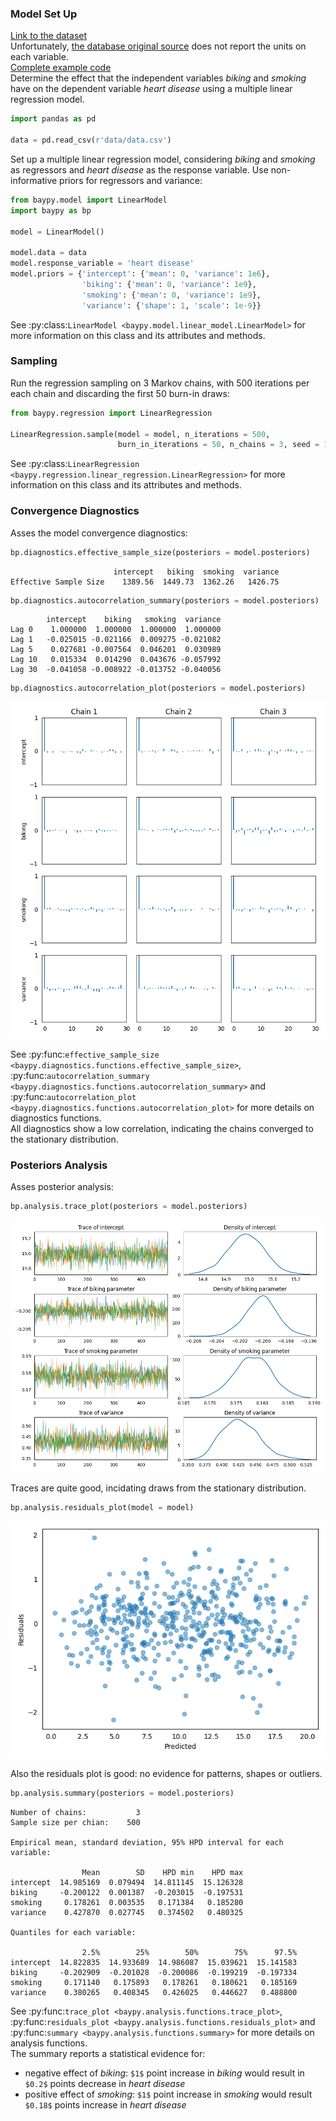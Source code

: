 ### Model Set Up

[Link to the dataset](https://github.com/AndreaBlengino/baypy/blob/master/docs/source/examples/heart/data/data.csv)  
Unfortunately, [the database original source](https://www.scribbr.com/statistics/multiple-linear-regression/)
does not report the units on each variable.  
[Complete example code](https://github.com/AndreaBlengino/baypy/blob/master/docs/source/examples/heart/heart.py)  
Determine the effect that the independent variables *biking* and 
*smoking* have on the dependent variable *heart disease* using a 
multiple linear regression model.

```python
import pandas as pd

data = pd.read_csv(r'data/data.csv')
```

Set up a multiple linear regression model, considering *biking* and
*smoking* as regressors and *heart disease* as the response variable. 
Use non-informative priors for regressors and variance:

```python
from baypy.model import LinearModel
import baypy as bp

model = LinearModel()

model.data = data
model.response_variable = 'heart disease'
model.priors = {'intercept': {'mean': 0, 'variance': 1e6},
                'biking': {'mean': 0, 'variance': 1e9},
                'smoking': {'mean': 0, 'variance': 1e9},
                'variance': {'shape': 1, 'scale': 1e-9}}
```

See :py:class:`LinearModel <baypy.model.linear_model.LinearModel>` for 
more information on this class and its attributes and methods.

### Sampling

Run the regression sampling on 3 Markov chains, with 500 iterations per 
each chain and discarding the first 50 burn-in draws:

```python
from baypy.regression import LinearRegression

LinearRegression.sample(model = model, n_iterations = 500, 
                        burn_in_iterations = 50, n_chains = 3, seed = 137)
```

See 
:py:class:`LinearRegression <baypy.regression.linear_regression.LinearRegression>` 
for more information on this class and its attributes and methods.

### Convergence Diagnostics

Asses the model convergence diagnostics:

```python
bp.diagnostics.effective_sample_size(posteriors = model.posteriors)
```

```text
                       intercept   biking  smoking  variance
Effective Sample Size    1389.56  1449.73  1362.26   1426.75
```
```python
bp.diagnostics.autocorrelation_summary(posteriors = model.posteriors)
```

```text
        intercept    biking   smoking  variance
Lag 0    1.000000  1.000000  1.000000  1.000000
Lag 1   -0.025015 -0.021166  0.009275 -0.021082
Lag 5    0.027681 -0.007564  0.046201  0.030989
Lag 10   0.015334  0.014290  0.043676 -0.057992
Lag 30  -0.041058 -0.008922 -0.013752 -0.040056
```

```python
bp.diagnostics.autocorrelation_plot(posteriors = model.posteriors)
```

![](images/autocorrelation_plot.png)

See 
:py:func:`effective_sample_size <baypy.diagnostics.functions.effective_sample_size>`,
:py:func:`autocorrelation_summary <baypy.diagnostics.functions.autocorrelation_summary>`
and 
:py:func:`autocorrelation_plot <baypy.diagnostics.functions.autocorrelation_plot>`
for more details on diagnostics functions.  
All diagnostics show a low correlation, indicating the chains 
converged to the stationary distribution.

### Posteriors Analysis

Asses posterior analysis:

```python
bp.analysis.trace_plot(posteriors = model.posteriors)
```

![](images/trace_plot.png)

Traces are quite good, incidating draws from the stationary 
distribution.

```python
bp.analysis.residuals_plot(model = model)
```

![](images/residuals_plot.png)

Also the residuals plot is good: no evidence for patterns, shapes or 
outliers.

```python
bp.analysis.summary(posteriors = model.posteriors)
```

```text
Number of chains:           3
Sample size per chian:    500

Empirical mean, standard deviation, 95% HPD interval for each variable:

                Mean        SD    HPD min    HPD max
intercept  14.985169  0.079494  14.811145  15.126328
biking     -0.200122  0.001387  -0.203015  -0.197531
smoking     0.178261  0.003535   0.171384   0.185280
variance    0.427870  0.027745   0.374502   0.480325

Quantiles for each variable:

                2.5%        25%        50%        75%      97.5%
intercept  14.822835  14.933689  14.986087  15.039621  15.141583
biking     -0.202909  -0.201028  -0.200086  -0.199219  -0.197334
smoking     0.171140   0.175893   0.178261   0.180621   0.185169
variance    0.380265   0.408345   0.426025   0.446627   0.488800
```

See :py:func:`trace_plot <baypy.analysis.functions.trace_plot>`,
:py:func:`residuals_plot <baypy.analysis.functions.residuals_plot>` and
:py:func:`summary <baypy.analysis.functions.summary>` for more details 
on analysis functions.  
The summary reports a statistical evidence for:

- negative effect of *biking*: `$1$` point increase in *biking* 
would result in `$0.2$` points decrease in *heart disease*
- positive effect of *smoking*: `$1$` point increase in *smoking* 
would result `$0.18$` points increase in *heart disease*
